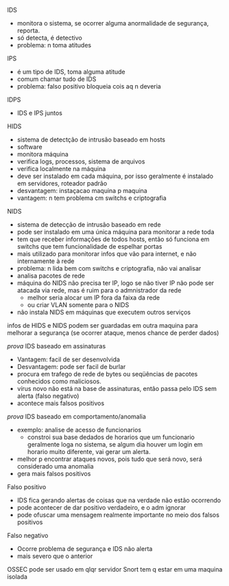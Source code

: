 IDS 
- monitora o sistema, se ocorrer alguma anormalidade de segurança, reporta.
- só detecta, é detectivo
- problema: n toma atitudes

IPS 
- é um tipo de IDS, toma alguma atitude
- comum chamar tudo de IDS
- problema: falso positivo bloqueia cois aq n deveria

IDPS
- IDS e IPS juntos

HIDS
- sistema de detectção de intrusão baseado em hosts
- software
- monitora máquina
- verifica logs, processos, sistema de arquivos
- verifica localmente na máquina
- deve ser instalado em cada máquina, por isso geralmente é instalado em servidores, roteador padrão
- desvantagem: instaçacao maquina p maquina
- vantagem: n tem problema cm switchs e criptografia

NIDS
- sistema de detecção de intrusão baseado em rede
- pode ser instalado em uma única máquina para monitorar a rede toda
- tem que receber informações de todos hosts, então só funciona em switchs que tem funcionalidade de espelhar portas
- mais utilizado para monitorar infos que vão para internet, e não internamente à rede
- problema: n lida bem com switchs e criptografia, não vai analisar
- analisa pacotes de rede
- máquina do NIDS não precisa ter IP, logo se não tiver IP não pode ser atacada via rede, mas é ruim para o admnistrador da rede
  - melhor seria alocar um IP fora da faixa da rede
  - ou criar VLAN somente para o NIDS
- não instala NIDS em máquinas que executem outros serviços

infos de HIDS e NIDS podem ser guardadas em outra maquina para melhorar a segurança (se ocorrer ataque, menos chance de perder dados)

*prova*
IDS baseado em assinaturas
- Vantagem: facil de ser desenvolvida
- Desvantagem: pode ser facil de burlar
- procura em trafego de rede de bytes ou seqüências de pacotes conhecidos como maliciosos. 
- vírus novo não está na base de assinaturas, então passa pelo IDS sem alerta (falso negativo)
- acontece mais falsos positivos

*prova*
IDS baseado em comportamento/anomalia
- exemplo: analise de acesso de funcionarios
  - constroi sua base dedados de horarios que um funcionario geralmente loga no sistema, se algum dia houver um login em horario muito diferente, vai gerar um alerta.
- melhor p encontrar ataques novos, pois tudo que será novo, será considerado uma anomalia
- gera mais falsos positivos

Falso positivo
- IDS fica gerando alertas de coisas que na verdade não estão ocorrendo
- pode acontecer de dar positivo verdadeiro, e o adm ignorar
- pode ofuscar uma mensagem realmente importante no meio dos falsos positivos

Falso negativo
- Ocorre problema de segurança e IDS não alerta
- mais severo que o anterior


OSSEC pode ser usado em qlqr servidor
Snort tem q estar em uma maquina isolada






